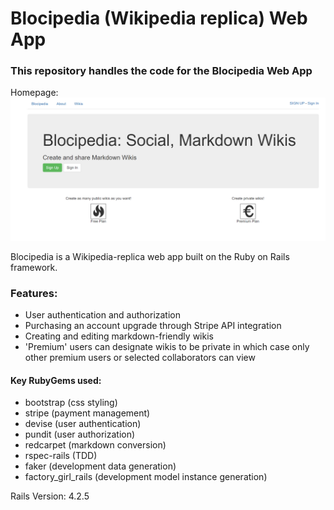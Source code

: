 # Blocipedia (Wikipedia replica) Web App

### This repository handles the code for the Blocipedia Web App

Homepage:
![Blocipedia Homepage](./app/assets/images/blocipedia.PNG)

Blocipedia is a Wikipedia-replica web app built on the Ruby on Rails framework. 

### Features:
* User authentication and authorization
* Purchasing an account upgrade through Stripe API integration
* Creating and editing markdown-friendly wikis
* 'Premium' users can designate wikis to be private in which case only other premium users or selected collaborators can view

#### Key RubyGems used:
* bootstrap (css styling)
* stripe (payment management)
* devise (user authentication)
* pundit (user authorization)
* redcarpet (markdown conversion)
* rspec-rails (TDD)
* faker (development data generation)
* factory_girl_rails (development model instance generation)

Rails Version: 4.2.5